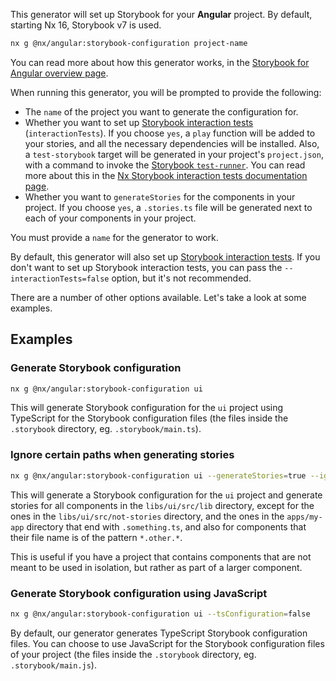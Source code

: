 This generator will set up Storybook for your **Angular** project. By default, starting Nx 16, Storybook v7 is used.

```bash
nx g @nx/angular:storybook-configuration project-name
```

You can read more about how this generator works, in the [Storybook for Angular overview page](/packages/storybook/documents/overview-angular#generate-storybook-configuration-for-an-angular-project).

When running this generator, you will be prompted to provide the following:

- The `name` of the project you want to generate the configuration for.
- Whether you want to set up [Storybook interaction tests](https://storybook.js.org/docs/angular/writing-tests/interaction-testing) (`interactionTests`). If you choose `yes`, a `play` function will be added to your stories, and all the necessary dependencies will be installed. Also, a `test-storybook` target will be generated in your project's `project.json`, with a command to invoke the [Storybook `test-runner`](https://storybook.js.org/docs/angular/writing-tests/test-runner). You can read more about this in the [Nx Storybook interaction tests documentation page](/packages/storybook/documents/interaction-tests).
- Whether you want to `generateStories` for the components in your project. If you choose `yes`, a `.stories.ts` file will be generated next to each of your components in your project.

You must provide a `name` for the generator to work.

By default, this generator will also set up [Storybook interaction tests](https://storybook.js.org/docs/angular/writing-tests/interaction-testing). If you don't want to set up Storybook interaction tests, you can pass the `--interactionTests=false` option, but it's not recommended.

There are a number of other options available. Let's take a look at some examples.

## Examples

### Generate Storybook configuration

```bash
nx g @nx/angular:storybook-configuration ui
```

This will generate Storybook configuration for the `ui` project using TypeScript for the Storybook configuration files (the files inside the `.storybook` directory, eg. `.storybook/main.ts`).

### Ignore certain paths when generating stories

```bash
nx g @nx/angular:storybook-configuration ui --generateStories=true --ignorePaths=libs/ui/src/not-stories/**,**/**/src/**/*.other.*,apps/my-app/**/*.something.ts
```

This will generate a Storybook configuration for the `ui` project and generate stories for all components in the `libs/ui/src/lib` directory, except for the ones in the `libs/ui/src/not-stories` directory, and the ones in the `apps/my-app` directory that end with `.something.ts`, and also for components that their file name is of the pattern `*.other.*`.

This is useful if you have a project that contains components that are not meant to be used in isolation, but rather as part of a larger component.

### Generate Storybook configuration using JavaScript

```bash
nx g @nx/angular:storybook-configuration ui --tsConfiguration=false
```

By default, our generator generates TypeScript Storybook configuration files. You can choose to use JavaScript for the Storybook configuration files of your project (the files inside the `.storybook` directory, eg. `.storybook/main.js`).
